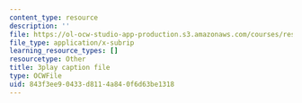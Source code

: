 ```yaml
---
content_type: resource
description: ''
file: https://ol-ocw-studio-app-production.s3.amazonaws.com/courses/res-ll-005-mathematics-of-big-data-and-machine-learning-january-iap-2020/843f3ee90433d8114a840f6d63be1318_zNGKX-4PRsk.srt
file_type: application/x-subrip
learning_resource_types: []
resourcetype: Other
title: 3play caption file
type: OCWFile
uid: 843f3ee9-0433-d811-4a84-0f6d63be1318
---
```

